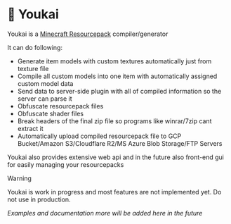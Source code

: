 # 🦊 Youkai

Youkai is a [Minecraft Resourcepack](https://minecraft.wiki/w/Resource_pack) compiler/generator

It can do following:
- Generate item models with custom textures automatically just from texture file
- Compile all custom models into one item with automatically assigned custom model data
- Send data to server-side plugin with all of compiled information so the server can parse it
- Obfuscate resourcepack files
- Obfuscate shader files
- Break headers of the final zip file so programs like winrar/7zip cant extract it 
- Automatically upload compiled resourcepack file to GCP Bucket/Amazon S3/Cloudflare R2/MS Azure Blob Storage/FTP Servers

Youkai also provides extensive web api and in the future also front-end gui for easily managing your resourcepacks

> [!WARNING]  
> Youkai is work in progress and most features are not implemented yet. Do not use in production.

_Examples and documentation more will be added here in the future_